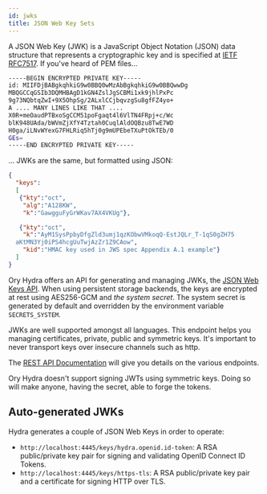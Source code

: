 ```yaml
---
id: jwks
title: JSON Web Key Sets
---
```


A JSON Web Key (JWK) is a JavaScript Object Notation (JSON) data structure that represents a cryptographic key and is specified at
[IETF RFC7517](https://tools.ietf.org/html/rfc7517). If you've heard of PEM files...

```sh
-----BEGIN ENCRYPTED PRIVATE KEY-----
id: MIIFDjBABgkqhkiG9w0BBQ0wMzAbBgkqhkiG9w0BBQwwDg
MBQGCCqGSIb3DQMHBAgD1kGN4ZslJgSCBMi1xk9jhlPxPc
9g73NQbtqZwI+9X5OhpSg/2ALxlCCjbqvzgSu8gfFZ4yo+
A .... MANY LINES LIKE THAT ....
X0R+meOaudPTBxoSgCCM51poFgaqt4l6VlTN4FRpj+c/Wc
blK948UAda/bWVmZjXfY4Tztah0CuqlAldOQBzu8TwE7WD
H0ga/iLNvWYexG7FHLRiq5hTj0g9mUPEbeTXuPtOkTEb/0
GEs=
-----END ENCRYPTED PRIVATE KEY-----
```

... JWKs are the same, but formatted using JSON:

```json
{
  "keys":
  [
   {"kty":"oct",
    "alg":"A128KW",
    "k":"GawgguFyGrWKav7AX4VKUg"},

   {"kty":"oct",
    "k":"AyM1SysPpbyDfgZld3umj1qzKObwVMkoqQ-EstJQLr_T-1qS0gZH75
  aKtMN3Yj0iPS4hcgUuTwjAzZr1Z9CAow",
    "kid":"HMAC key used in JWS spec Appendix A.1 example"}
  ]
}
```

Ory Hydra offers an API for generating and managing JWKs, the [JSON Web Keys API](./reference/api.mdx). When using persistent
storage backends, the keys are encrypted at rest using AES256-GCM and _the system secret_. The system secret is generated by
default and overridden by the environment variable `SECRETS_SYSTEM`.

JWKs are well supported amongst all languages. This endpoint helps you managing certificates, private, public and symmetric keys.
It's important to never transport keys over insecure channels such as http.

The [REST API Documentation](./reference/api.mdx) will give you details on the various endpoints.

Ory Hydra doesn't support signing JWTs using symmetric keys. Doing so will make anyone, having the secret, able to forge the
tokens.

## Auto-generated JWKs

Hydra generates a couple of JSON Web Keys in order to operate:

- `http://localhost:4445/keys/hydra.openid.id-token`: A RSA public/private key pair for signing and validating OpenID Connect ID
  Tokens.
- `http://localhost:4445/keys/https-tls`: A RSA public/private key pair and a certificate for signing HTTP over TLS.
